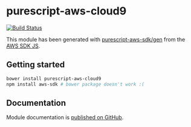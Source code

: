 # purescript-aws-cloud9

[![Build Status](https://app.wercker.com/status/5909b9e96d1080804b17a28f72f87b6b/s/master)](https://app.wercker.com/project/byKey/5909b9e96d1080804b17a28f72f87b6b)

This module has been generated with [purescript-aws-sdk/gen](https://github.com/purescript-aws-sdk/gen) from the [AWS SDK JS](https://github.com/aws/aws-sdk-js).

## Getting started

```sh
bower install purescript-aws-cloud9
npm install aws-sdk # bower package doesn't work :(
```

## Documentation

Module documentation is [published on GitHub](https://github.com/purescript-aws-sdk/purescript-aws-cloud9/tree/master/docs).
